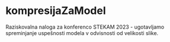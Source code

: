 # kompresijaZaModel
Raziskovalna naloga za konferenco STEKAM 2023 - ugotavljamo spreminjanje uspešnosti modela v odvisnosti od  velikosti slike.
